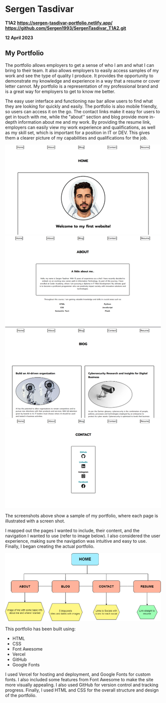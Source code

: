 # **Sergen Tasdivar**  
**T1A2**
**https://sergen-tasdivar-portfolio.netlify.app/**
**https://github.com/Sergen1993/SergenTasdivar_T1A2.git**  


**12 April 2023**  

## My Portfolio

The portfolio allows employers to get a sense of who I am and what I can bring to their team. It also allows employers to easily access samples of my work and see the type of quality I produce. It provides the opportunity to demonstrate my knowledge and experience in a way that a resume or cover letter cannot. My portfolio is a representation of my professional brand and is a great way for employers to get to know me better. 

The easy user interface and functioning nav bar allow users to find what they are looking for quickly and easily. The portfolio is also mobile friendly, so users can access it on the go. The contact links make it easy for users to get in touch with me, while the "about'' section and blog provide more in-depth information about me and my work. By providing the resume link, employers can easily view my work experience and qualifications, as well as my skill set, which is important for a position in IT or DEV. This gives them a clearer picture of my capabilities and qualifications for the job.

![Home page](images/page-1.png)
![About page](images/page-2.png)
![Blog page](images/page-3.png)
![Contact page](images/page-4.png)

The screenshots above show a sample of my portfolio, where each page is illustrated with a screen shot.

I mapped out the pages I wanted to include, their content, and the navigation I wanted to use (refer to image below). I also considered the user experience, making sure the navigation was intuitive and easy to use. Finally, I began creating the actual portfolio.

![Site map](images/site-map.png)

This portfolio has been built using: 
* HTML
* CSS
* Font Awesome
* Vercel
* GitHub
* Google Fonts  

I used Vercel for hosting and deployment, and Google Fonts for custom fonts. I also included some features from Font Awesome to make the site more visually appealing. I also used GitHub for version control and tracking progress. Finally, I used HTML and CSS for the overall structure and design of the portfolio.

